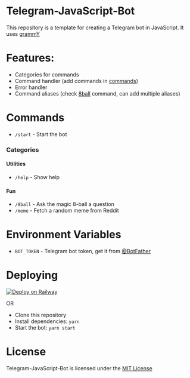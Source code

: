 # Telegram-JavaScript-Bot

This repository is a template for creating a Telegram bot in JavaScript. It uses [grammY](https://grammy.dev)

# Features:
- Categories for commands
- Command handler (add commands in [commands](./commands))
- Error handler
- Command aliases (check [8ball](./commands/8ball.js) command, can add multiple aliases)

# Commands
- `/start` - Start the bot

### Categories

#### Utilities
- `/help` - Show help

#### Fun
- `/8ball` - Ask the magic 8-ball a question
- `/meme` - Fetch a random meme from Reddit

# Environment Variables
- `BOT_TOKEN` - Telegram bot token, get it from [@BotFather](https://t.me/BotFather)

# Deploying

[![Deploy on Railway](https://railway.app/button.svg)](https://railway.app/template/5lRkWa?referralCode=agam778)

OR 

- Clone this repository
- Install dependencies: `yarn`
- Start the bot: `yarn start`

# License
Telegram-JavaScript-Bot is licensed under the [MIT License](./LICENSE)